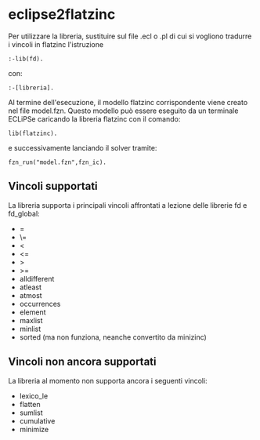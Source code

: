 # eclipse2flatzinc

Per utilizzare la libreria, sustituire sul file .ecl o .pl di cui si vogliono tradurre i vincoli in flatzinc l'istruzione
```
:-lib(fd).
```
con:
```
:-[libreria].
```
Al termine dell'esecuzione, il modello flatzinc corrispondente viene creato nel file model.fzn. Questo modello può essere eseguito da un terminale ECLiPSe caricando la libreria flatzinc con il comando:
```
lib(flatzinc).
```
e successivamente lanciando il solver tramite:
```
fzn_run("model.fzn",fzn_ic).
```

## Vincoli supportati
La libreria supporta i principali vincoli affrontati a lezione delle librerie fd e fd_global:
- =
- \\=
- <
- <=
- \>
- \>=
- alldifferent
- atleast
- atmost
- occurrences
- element
- maxlist
- minlist
- sorted (ma non funziona, neanche convertito da minizinc)

## Vincoli non ancora supportati
La libreria al momento non supporta ancora i seguenti vincoli:
- lexico_le
- flatten
- sumlist
- cumulative
- minimize
